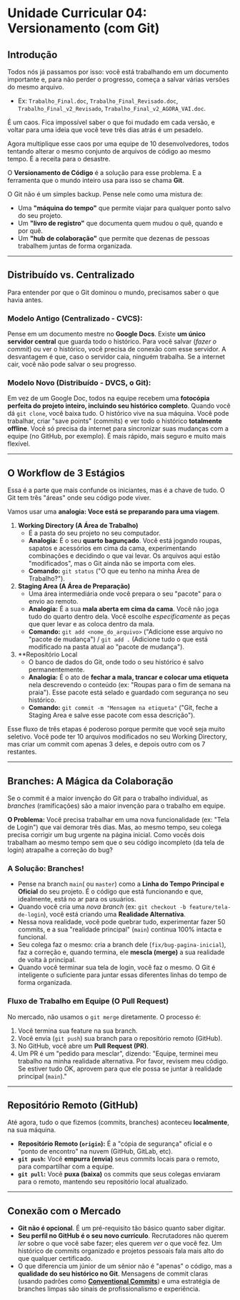 # Unidade Curricular 04: Versionamento (com Git)

## Introdução

Todos nós já passamos por isso: você está trabalhando em um documento importante e, para não perder o progresso, começa a salvar várias versões do mesmo arquivo.

- Ex: `Trabalho_Final.doc`, `Trabalho_Final_Revisado.doc`, `Trabalho_Final_v2_Revisado`, `Trabalho_Final_v2_AGORA_VAI.doc`.

É um caos. Fica impossível saber o que foi mudado em cada versão, e voltar para uma ideia que você teve três dias atrás é um pesadelo.

Agora multiplique esse caos por uma equipe de 10 desenvolvedores, todos tentando alterar o mesmo conjunto de arquivos de código ao mesmo tempo. É a receita para o desastre.

O **Versionamento de Código** é a solução para esse problema. E a ferramenta que o mundo inteiro usa para isso se chama **Git**.

O Git não é um simples backup. Pense nele como uma mistura de:

- Uma **"máquina do tempo"** que permite viajar para qualquer ponto salvo do seu projeto.
- Um **"livro de registro"** que documenta quem mudou o quê, quando e por quê.
- Um **"hub de colaboração"** que permite que dezenas de pessoas trabalhem juntas de forma organizada.

---

## Distribuído vs. Centralizado

Para entender por que o Git dominou o mundo, precisamos saber o que havia antes.

### Modelo Antigo (Centralizado - CVCS):

Pense em um documento mestre no **Google Docs**. Existe **um único servidor central** que guarda todo o histórico. Para você salvar (*fazer o commit*) ou ver o histórico, você precisa de conexão com esse servidor. A desvantagem é que, caso o servidor caia, ninguém trabalha. Se a internet cair, você não pode salvar o seu progresso.

### Modelo Novo (Distribuído - DVCS, o Git):

Em vez de um Google Doc, todos na equipe recebem uma **fotocópia perfeita do projeto inteiro, incluindo seu histórico completo**. Quando você dá `git clone`, você baixa tudo. O histórico vive na sua máquina. Você pode trabalhar, criar "save points" (commits) e ver todo o histórico **totalmente offline**. Você só precisa da internet para sincronizar suas mudanças com a equipe (no GitHub, por exemplo). É mais rápido, mais seguro e muito mais flexível.

---

## O Workflow de 3 Estágios

Essa é a parte que mais confunde os iniciantes, mas é a chave de tudo. O Git tem três "áreas" onde seu código pode viver.

Vamos usar uma **analogia: Voce está se preparando para uma viagem**.

1. **Working Directory (A Área de Trabalho)**
    - É a pasta do seu projeto no seu computador.
    - **Analogia:** É o seu **quarto bagunçado**. Você está jogando roupas, sapatos e acessórios em cima da cama, experimentando combinações e decidindo o que vai levar. Os arquivos aqui estão "modificados", mas o Git ainda não se importa com eles.
    - **Comando:** `git status` ("O que eu tenho na minha Área de Trabalho?").
2. **Staging Area (A Área de Preparação)**
    - Uma área intermediária onde você prepara o seu "pacote" para o envio ao remoto.
    - **Analogia:** É a sua **mala aberta em cima da cama**. Você não joga tudo do quarto dentro dela. Você escolhe *especificamente* as peças que quer levar e as coloca dentro da mala.
    - **Comando:** `git add <nome_do_arquivo>` ("Adicione esse arquivo no "pacote de mudança") / `git add .` (Adicione tudo o que está modificado na pasta atual ao "pacote de mudança").
3. **Repositório Local
    - O banco de dados do Git, onde todo o seu histórico é salvo permanentemente.
    - **Analogia:** É o ato de **fechar a mala, trancar e colocar uma etiqueta** nela descrevendo o conteúdo (ex: "Roupas para o fim de semana na praia"). Esse pacote está selado e guardado com segurança no seu histórico.
    - **Comando:** `git commit -m "Mensagem na etiqueta"` ("Git, feche a Staging Area e salve esse pacote com essa descrição").

Esse fluxo de três etapas é poderoso porque permite que você seja muito seletivo. Você pode ter 10 arquivos modificados no seu Working Directory, mas criar um commit com apenas 3 deles, e depois outro com os 7 restantes.

---

## Branches: A Mágica da Colaboração

Se o commit é a maior invenção do Git para o trabalho individual, as *branches* (ramificações) são a maior invenção para o trabalho em equipe.

**O Problema:** Você precisa trabalhar em uma nova funcionalidade (ex: "Tela de Login") que vai demorar três dias. Mas, ao mesmo tempo, seu colega precisa corrigir um bug urgente na página inicial. Como vocês dois trabalham ao mesmo tempo sem que o seu código incompleto (da tela de login) atrapalhe a correção do bug?

### **A Solução: Branches!**

- Pense na branch `main`( ou `master`) como a **Linha do Tempo Principal e Oficial** do seu projeto. É o código que está funcionando e que, idealmente, está no ar para os usuários.
- Quando você cria uma *nova branch* (ex: `git checkout -b feature/tela-de-login`), você está criando uma **Realidade Alternativa**.
- Nessa nova realidade, você pode quebrar tudo, experimentar fazer 50 commits, e a sua "realidade principal" (`main`) continua 100% intacta e funcional.
- Seu colega faz o mesmo: cria a branch dele (`fix/bug-pagina-inicial`), faz a correção e, quando termina, ele **mescla (merge)** a sua realidade de volta à principal.
- Quando você terminar sua tela de login, você faz o mesmo. O Git é inteligente o suficiente para juntar essas diferentes linhas do tempo de forma organizada.

### Fluxo de Trabalho em Equipe (O Pull Request)

No mercado, não usamos o `git merge` diretamente. O processo é:

1. Você termina sua feature na sua branch.
2. Você envia (`git push`) sua branch para o repositório remoto (GitHub).
3. No GitHub, você abre um **Pull Request (PR)**.
4. Um PR é um "pedido para mesclar", dizendo: "Equipe, terminei meu trabalho na minha realidade alternativa. Por favor, revisem meu código. Se estiver tudo OK, aprovem para que ele possa se juntar à realidade principal (`main`)."

---

## Repositório Remoto (GitHub)

Até agora, tudo o que fizemos (commits, branches) aconteceu **localmente**, na sua máquina.

- **Repositório Remoto (`origin`):** É a "cópia de segurança" oficial e o "ponto de encontro" na nuvem (GitHub, GitLab, etc).
- **`git push`:** Você **empurra (envia)** seus commits locais para o remoto, para compartilhar com a equipe.
- **`git pull`:** Você **puxa (baixa)** os commits que seus colegas enviaram para o remoto, mantendo seu repositório local atualizado.

---

## Conexão com o Mercado

- **Git não é opcional**. É um pré-requisito tão básico quanto saber digitar.
- **Seu perfil no GitHub é o seu novo currículo**. Recrutadores não querem *ler* sobre o que você sabe fazer; eles querem *ver* o que você fez. Um histórico de commits organizado e projetos pessoais fala mais alto do que qualquer certificado.
- O que diferencia um júnior de um sênior não é "apenas" o código, mas a **qualidade do seu histórico no Git**. Mensagens de commit claras (usando padrões como **[Conventional Commits](https://www.conventionalcommits.org/en/v1.0.0/)**) e uma estratégia de branches limpas são sinais de profissionalismo e experiência.

